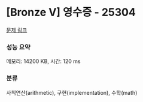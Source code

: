 # [Bronze V] 영수증 - 25304 

[문제 링크](https://www.acmicpc.net/problem/25304) 

### 성능 요약

메모리: 14200 KB, 시간: 120 ms

### 분류

사칙연산(arithmetic), 구현(implementation), 수학(math)

